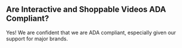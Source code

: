 ## Are Interactive and Shoppable Videos ADA Compliant?

Yes! We are confident that we are ADA compliant, especially given our support for major brands.